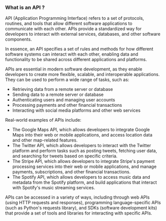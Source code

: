### What is an API ?

API (Application Programming Interface) refers to a set of protocols, routines, and tools that allow different software applications to communicate with each other. APIs provide a standardized way for developers to interact with external services, databases, and other software components.

In essence, an API specifies a set of rules and methods for how different software systems can interact with each other, enabling data and functionality to be shared across different applications and platforms.

APIs are essential in modern software development, as they enable developers to create more flexible, scalable, and interoperable applications. They can be used to perform a wide range of tasks, such as:

- Retrieving data from a remote server or database
- Sending data to a remote server or database
- Authenticating users and managing user accounts
- Processing payments and other financial transactions
- Interacting with social media platforms and other web services

Real-world examples of APIs include:

- The Google Maps API, which allows developers to integrate Google Maps into their web or mobile applications, and access location data and other map-related features.
- The Twitter API, which allows developers to interact with the Twitter platform and perform tasks such as posting tweets, fetching user data, and searching for tweets based on specific criteria.
- The Stripe API, which allows developers to integrate Stripe's payment processing services into their web or mobile applications, and manage payments, subscriptions, and other financial transactions.
- The Spotify API, which allows developers to access music data and metadata from the Spotify platform, and build applications that interact with Spotify's music streaming services.

APIs can be accessed in a variety of ways, including through web APIs (using HTTP requests and responses), programming language-specific APIs (such as Python's requests library), and SDKs (software development kits) that provide a set of tools and libraries for interacting with specific APIs.
